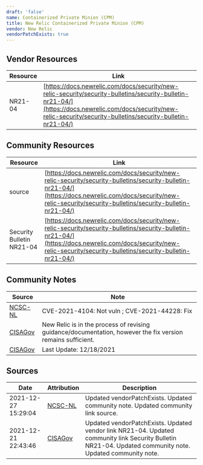 ```yaml
---
draft: 'false'
name: Containerized Private Minion (CPM)
title: New Relic Containerized Private Minion (CPM)
vendor: New Relic
vendorPatchExists: true
---
```


## Vendor Resources
| Resource | Link |
| --- | --- |
| NR21-04 | [https://docs.newrelic.com/docs/security/new-relic-security/security-bulletins/security-bulletin-nr21-04/](https://docs.newrelic.com/docs/security/new-relic-security/security-bulletins/security-bulletin-nr21-04/) |

## Community Resources
| Resource | Link |
| --- | --- |
| source | [https://docs.newrelic.com/docs/security/new-relic-security/security-bulletins/security-bulletin-nr21-04/](https://docs.newrelic.com/docs/security/new-relic-security/security-bulletins/security-bulletin-nr21-04/) |
| Security Bulletin NR21-04 | [https://docs.newrelic.com/docs/security/new-relic-security/security-bulletins/security-bulletin-nr21-04/](https://docs.newrelic.com/docs/security/new-relic-security/security-bulletins/security-bulletin-nr21-04/) |

## Community Notes
| Source | Note |
| --- | --- |
| [NCSC-NL](https://github.com/NCSC-NL/log4shell/blob/main/software/README.md) | CVE-2021-4104: Not vuln ; CVE-2021-44228: Fix </ul> |
| [CISAGov](https://raw.githubusercontent.com/cisagov/log4j-affected-db/develop/README.md) | New Relic is in the process of revising  guidance/documentation, however the fix version remains sufficient. |
| [CISAGov](https://raw.githubusercontent.com/cisagov/log4j-affected-db/develop/README.md) | Last Update: 12/18/2021 |

## Sources
| Date | Attribution | Description |
| --- | --- | --- |
| 2021-12-27 15:29:04 | [NCSC-NL](https://github.com/NCSC-NL/log4shell/blob/main/software/README.md) | Updated vendorPatchExists. Updated community note. Updated community link source.  |
| 2021-12-21 22:43:46 | [CISAGov](https://raw.githubusercontent.com/cisagov/log4j-affected-db/develop/README.md) | Updated vendorPatchExists. Updated vendor link NR21-04. Updated community link Security Bulletin NR21-04. Updated community note. Updated community note.  |
